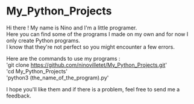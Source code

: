 # My_Python_Projects

Hi there ! My name is Nino and I'm a little programer.  
Here you can find some of the programs I made on my own and for now I only create Python programs.  
I know that they're not perfect so you might encounter a few errors.  

Here are the commands to use my programs :  
'git clone https://github.com/ninovilletet/My_Python_Projects.git'  
'cd My_Python_Projects'  
'python3 (the_name_of_the_program).py'  

I hope you'll like them and if there is a problem, feel free to send me a feedback.

